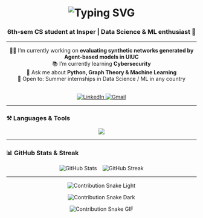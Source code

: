 <!-- 👋 Typing intro -->
<h1 align="center">
  <img 
    src="https://readme-typing-svg.demolab.com?font=Poppins&size=40&center=true&duration=3000&pause=100&color=AAAAAA&width=500&height=70&lines=Hi+There!;I'm+Esther+Caroline;Welcome+to+my+GitHub!" 
    alt="Typing SVG" />
</h1>


<!-- 📍 One‑line bio -->
<h3 align="center">6th‑sem CS student at Insper | Data Science & ML enthusiast 🚀</h3>

---

<div align="center">
  
  <!-- 💼 Current work & learning -->
  👩‍💻 I’m currently working on **evaluating synthetic networks generated by Agent-based models in UIUC**  
  📚 I’m currently learning **Cybersecurity**  
  💬 Ask me about **Python, Graph Theory & Machine Learning**  
  🔭 Open to: Summer internships in Data Science / ML in any country

  <br/>

  <!-- 🔗 Socials -->
  <a href="[https://www.linkedin.com/in/esther‑caroline/](https://www.linkedin.com/in/esther-caroline-cunha-rodrigues-1a46702ba/)">
    <img src="https://img.shields.io/badge/LinkedIn-0077B5?style=for-the-badge&logo=linkedin&logoColor=white" alt="LinkedIn" />
  </a>
  <a href="mailto:esthercc.rodrigues@gmail.com">
    <img src="https://img.shields.io/badge/Gmail-D14836?style=for-the-badge&logo=gmail&logoColor=white" alt="Gmail" />
  </a>

</div>

---

### ⚒️ Languages & Tools  
<div align="center">
  <img src="https://skillicons.dev/icons?i=python,java,javascript,html,css,fastapi,react,mongodb,postgresql,docker,kubernetes,C" />
</div>

---

### 📊 GitHub Stats & Streak  
<div align="center">
  <img src="https://github-readme-stats.vercel.app/api?username=esthercaroline&show_icons=true&theme=github_dark&count_private=true" alt="GitHub Stats" />
  &nbsp;&nbsp;
  <img src="https://streak-stats.demolab.com?user=esthercaroline&theme=github-dark&hide_border=true" alt="GitHub Streak" />
</div>


---

<!-- light SVG -->
<p align="center">
  <img
    src="https://raw.githubusercontent.com/YOUR-USER/YOUR-REPO/output/dist/github-contribution-grid-snake.svg"
    alt="Contribution Snake Light"
  />
</p>

<!-- dark SVG -->
<p align="center">
  <img
    src="https://raw.githubusercontent.com/YOUR-USER/YOUR-REPO/output/dist/github-contribution-grid-snake-dark.svg"
    alt="Contribution Snake Dark"
  />
</p>

<!-- GIF -->
<p align="center">
  <img
    src="https://raw.githubusercontent.com/YOUR-USER/YOUR-REPO/output/dist/github-contribution-grid-snake.gif"
    alt="Contribution Snake GIF"
  />
</p>
